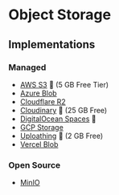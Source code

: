 # Object Storage

## Implementations

### Managed

- [AWS S3](/aws/services/s3.md) 🌟 (5 GB Free Tier)
- [Azure Blob](/azure/services/storage/README.md)
- [Cloudflare R2](/cloudflare/r2.md)
- [Cloudinary](/cloudinary.md) 🌟 (25 GB Free)
- [DigitalOcean Spaces](/digitalocean/spaces.md) 🌟
- [GCP Storage](/gcp/services/storage.md)
- [Uploathing](/uploadthing.md) 🌟 (2 GB Free)
- [Vercel Blob](/vercel/blob.md)

### Open Source

- [MinIO](/minio/README.md)
